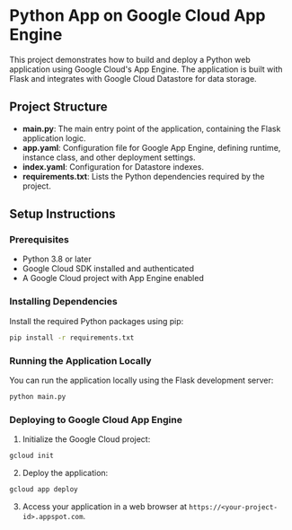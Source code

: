 # Python App on Google Cloud App Engine

This project demonstrates how to build and deploy a Python web application using Google Cloud's App Engine. The application is built with Flask and integrates with Google Cloud Datastore for data storage.

## Project Structure

- **main.py**: The main entry point of the application, containing the Flask application logic.
- **app.yaml**: Configuration file for Google App Engine, defining runtime, instance class, and other deployment settings.
- **index.yaml**: Configuration for Datastore indexes.
- **requirements.txt**: Lists the Python dependencies required by the project.

## Setup Instructions

### Prerequisites

- Python 3.8 or later
- Google Cloud SDK installed and authenticated
- A Google Cloud project with App Engine enabled

### Installing Dependencies

Install the required Python packages using pip:

```bash
pip install -r requirements.txt
```

### Running the Application Locally
You can run the application locally using the Flask development server:

```bash
python main.py
```
### Deploying to Google Cloud App Engine
1. Initialize the Google Cloud project:

```bash
gcloud init
```

2. Deploy the application:

```bash
gcloud app deploy
```
3. Access your application in a web browser at `https://<your-project-id>.appspot.com`.
